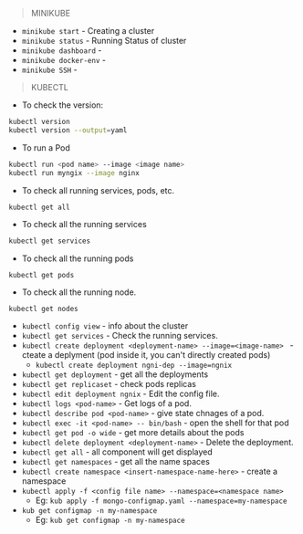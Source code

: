 > MINIKUBE
- `minikube start` - Creating a cluster
- `minikube status` - Running Status of cluster
- `minikube dashboard` - 
- `minikube docker-env` -
- `minikube SSH` -

> KUBECTL

- To check the version:

```bash
kubectl version
kubectl version --output=yaml
```
- To run a Pod

```bash
kubectl run <pod name> --image <image name>
kubectl run myngix --image nginx
```

- To check all running services, pods, etc.

```bash
kubectl get all
```

- To check all the running services

```bash
kubectl get services
```

- To check all the running pods

```
kubectl get pods
```

- To check all the running node.

```
kubectl get nodes
```

- `kubectl config view` - info about the cluster
- `kubectl get services` - Check the running services.
- `kubectl create deployment <deployment-name> --image=<image-name> ` - cteate a deplyment (pod inside it, you can't directly created pods)
    - `kubectl create deployment ngni-dep --image=ngnix` 
- `kubectl get deployment` - get all the deployments
- `kubectl get replicaset` - check pods replicas
- `kubectl edit deployment ngnix` - Edit the config file.
- `kubectl logs <pod-name>` - Get logs of a pod.
- `kubectl describe pod <pod-name>` - give state chnages of a pod.
- `kubectl exec -it <pod-name> -- bin/bash` - open the shell for that pod
- `kubectl get pod -o wide` - get more details about the pods
- `kubectl delete deployment <deployment-name>` - Delete the deployment.
- `kubectl get all` - all component will get displayed
- `kubectl get namespaces` - get all the name spaces
- `kubectl create namespace <insert-namespace-name-here>` - create a namespace
- `kubectl apply -f <config file name> --namespace=<namespace name>`
    - Eg: `kub apply -f mongo-configmap.yaml --namespace=my-namespace`
- `kub get configmap -n my-namespace`
    - Eg: `kub get configmap -n my-namespace`
    

